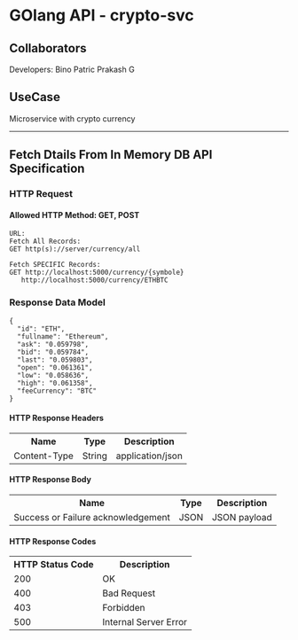 # GOlang API - crypto-svc

## Collaborators ##
Developers: Bino Patric Prakash G

## UseCase
Microservice with crypto currency

***
## Fetch Dtails From In Memory DB API Specification

### HTTP Request

#### Allowed HTTP Method: GET, POST
 ```
URL: 
Fetch All Records:
GET http(s)://server/currency/all

Fetch SPECIFIC Records:
GET http://localhost:5000/currency/{symbole}
    http://localhost:5000/currency/ETHBTC

 ```

### Response Data Model

```
{
  "id": "ETH",
  "fullname": "Ethereum",
  "ask": "0.059798",
  "bid": "0.059784",
  "last": "0.059803",
  "open": "0.061361",
  "low": "0.058636",
  "high": "0.061358",
  "feeCurrency": "BTC"
}

```

#### HTTP Response Headers

<table>
  <tr>
    <th>Name</th>
    <th>Type</th>
    <th>Description</th>
  </tr>
  <tr>
    <td>Content-Type</td>
    <td>String</td>
    <td>application/json</td>
  </tr>
</table>

#### HTTP Response Body

<table>
  <tr>
    <th>Name</th>
    <th>Type</th>
    <th>Description</th>
  </tr>
  <tr>
    <td>Success or Failure acknowledgement</td>
    <td>JSON</td>
    <td>JSON payload</td>
  </tr>
</table>

#### HTTP Response Codes

<table width="100%">
  <tr>
    <th>HTTP Status Code</th>
    <th>Description</th>
  </tr>
  <tr>
    <td>200</td>
    <td>OK</td>
  </tr>
  <tr>
    <td>400</td>
    <td>Bad Request</td>
  </tr>
  <tr>
    <td>403</td>
    <td>Forbidden</td>
  </tr>
  <tr>
    <td>500</td>
    <td>Internal Server Error</td>
  </tr>
</table>



